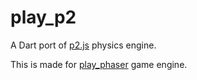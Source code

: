 play_p2
=======

A Dart port of [p2.js](https://github.com/schteppe/p2.js) physics engine.

This is made for [play_phaser](https://github.com/playif/play_phaser) game engine.

